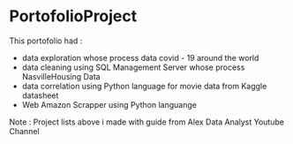 # PortofolioProject

This portofolio had :
- data exploration whose process data covid - 19 around the world 
- data cleaning using SQL Management Server whose process NasvilleHousing Data
- data correlation using Python language for movie data from Kaggle datasheet
- Web Amazon Scrapper using Python languange 

Note :  Project lists above i made with guide from Alex Data Analyst Youtube Channel 
